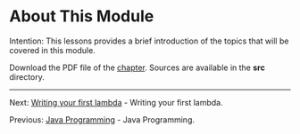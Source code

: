 # About This Module

Intention: This lessons provides a brief introduction of the topics that will be covered in this module.

Download the PDF file of the [chapter](chapter_1.pdf). Sources are available in the <b>src</b> directory. 


<hr>

Next: [Writing your first lambda](chapter_2.md "Writing your first lambda") - Writing your first lambda.

Previous: [Java Programming](../../README.md "First Java Program") - Java Programming.